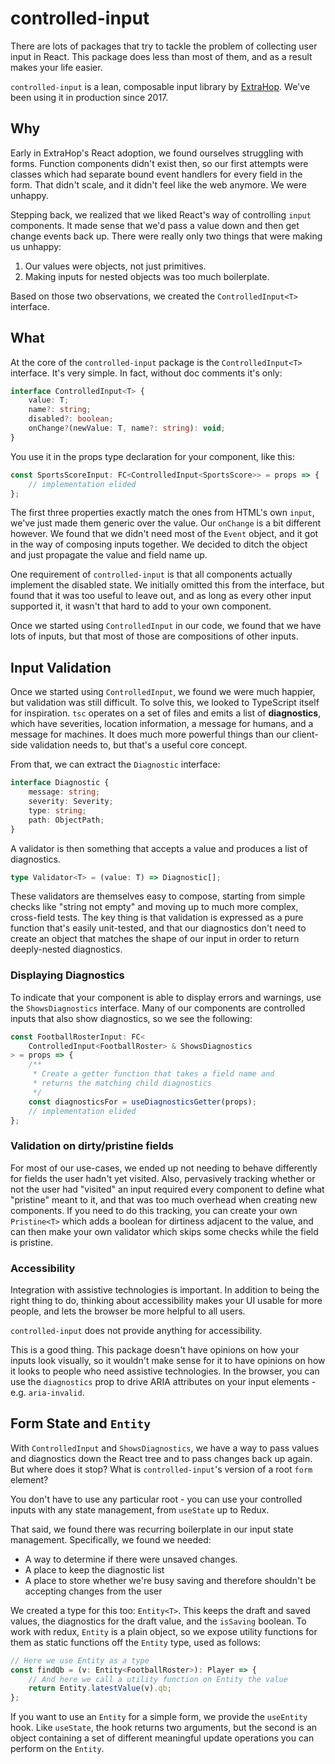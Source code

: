 # controlled-input

There are lots of packages that try to tackle the problem of collecting user input in React.
This package does less than most of them, and as a result makes your life easier.

`controlled-input` is a lean, composable input library by [ExtraHop](https://extrahop.com).
We've been using it in production since 2017.

## Why

Early in ExtraHop's React adoption, we found ourselves struggling with forms.
Function components didn't exist then, so our first attempts were classes which had separate bound event handlers for every field in the form.
That didn't scale, and it didn't feel like the web anymore.
We were unhappy.

Stepping back, we realized that we liked React's way of controlling `input` components.
It made sense that we'd pass a value down and then get change events back up.
There were really only two things that were making us unhappy:

1. Our values were objects, not just primitives.
2. Making inputs for nested objects was too much boilerplate.

Based on those two observations, we created the `ControlledInput<T>` interface.

## What

At the core of the `controlled-input` package is the `ControlledInput<T>` interface.
It's very simple. In fact, without doc comments it's only:

```typescript
interface ControlledInput<T> {
    value: T;
    name?: string;
    disabled?: boolean;
    onChange?(newValue: T, name?: string): void;
}
```

You use it in the props type declaration for your component, like this:

```typescript
const SportsScoreInput: FC<ControlledInput<SportsScore>> = props => {
    // implementation elided
};
```

The first three properties exactly match the ones from HTML's own `input`, we've just made them generic over the value.
Our `onChange` is a bit different however.
We found that we didn't need most of the `Event` object, and it got in the way of composing inputs together.
We decided to ditch the object and just propagate the value and field name up.

One requirement of `controlled-input` is that all components actually implement the disabled state.
We initially omitted this from the interface, but found that it was too useful to leave out, and as long as every other input supported it, it wasn't that hard to add to your own component.

Once we started using `ControlledInput` in our code, we found that we have lots of inputs, but that most of those are compositions of other inputs.

## Input Validation

Once we started using `ControlledInput`, we found we were much happier, but validation was still difficult.
To solve this, we looked to TypeScript itself for inspiration.
`tsc` operates on a set of files and emits a list of **diagnostics**, which have severities, location information, a message for humans, and a message for machines.
It does much more powerful things than our client-side validation needs to, but that's a useful core concept.

From that, we can extract the `Diagnostic` interface:

```typescript
interface Diagnostic {
    message: string;
    severity: Severity;
    type: string;
    path: ObjectPath;
}
```

A validator is then something that accepts a value and produces a list of diagnostics.

```typescript
type Validator<T> = (value: T) => Diagnostic[];
```

These validators are themselves easy to compose, starting from simple checks like "string not empty" and moving up to much more complex, cross-field tests.
The key thing is that validation is expressed as a pure function that's easily unit-tested, and that our diagnostics don't need to create an object that matches the shape of our input in order to return deeply-nested diagnostics.

### Displaying Diagnostics

To indicate that your component is able to display errors and warnings, use the `ShowsDiagnostics` interface.
Many of our components are controlled inputs that also show diagnostics, so we see the following:

```typescript
const FootballRosterInput: FC<
    ControlledInput<FootballRoster> & ShowsDiagnostics
> = props => {
    /**
     * Create a getter function that takes a field name and
     * returns the matching child diagnostics
     */
    const diagnosticsFor = useDiagnosticsGetter(props);
    // implementation elided
};
```

### Validation on dirty/pristine fields

For most of our use-cases, we ended up not needing to behave differently for fields the user hadn't yet visited.
Also, pervasively tracking whether or not the user had "visited" an input required every component to define what "pristine" meant to it, and that was too much overhead when creating new components.
If you need to do this tracking, you can create your own `Pristine<T>` which adds a boolean for dirtiness adjacent to the value, and can then make your own validator which skips some checks while the field is pristine.

### Accessibility

Integration with assistive technologies is important.
In addition to being the right thing to do, thinking about accessibility makes your UI usable for more people, and lets the browser be more helpful to all users.

`controlled-input` does not provide anything for accessibility.

This is a good thing.
This package doesn't have opinions on how your inputs look visually, so it wouldn't make sense for it to have opinions on how it looks to people who need assistive technologies.
In the browser, you can use the `diagnostics` prop to drive ARIA attributes on your input elements - e.g. `aria-invalid`.

## Form State and `Entity`

With `ControlledInput` and `ShowsDiagnostics`, we have a way to pass values and diagnostics down the React tree and to pass changes back up again.
But where does it stop?
What is `controlled-input`'s version of a root `form` element?

You don't have to use any particular root - you can use your controlled inputs with any state management, from `useState` up to Redux.

That said, we found there was recurring boilerplate in our input state management.
Specifically, we found we needed:

-   A way to determine if there were unsaved changes.
-   A place to keep the diagnostic list
-   A place to store whether we're busy saving and therefore shouldn't be accepting changes from the user

We created a type for this too: `Entity<T>`.
This keeps the draft and saved values, the diagnostics for the draft value, and the `isSaving` boolean.
To work with redux, `Entity` is a plain object, so we expose utility functions for them as static functions off the `Entity` type, used as follows:

```typescript
// Here we use Entity as a type
const findQb = (v: Entity<FootballRoster>): Player => {
    // And here we call a utility function on Entity the value
    return Entity.latestValue(v).qb;
};
```

If you want to use an `Entity` for a simple form, we provide the `useEntity` hook.
Like `useState`, the hook returns two arguments, but the second is an object containing a set of different meaningful update operations you can perform on the `Entity`.

